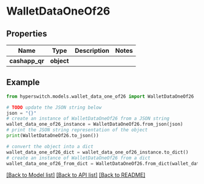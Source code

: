 # WalletDataOneOf26


## Properties

Name | Type | Description | Notes
------------ | ------------- | ------------- | -------------
**cashapp_qr** | **object** |  | 

## Example

```python
from hyperswitch.models.wallet_data_one_of26 import WalletDataOneOf26

# TODO update the JSON string below
json = "{}"
# create an instance of WalletDataOneOf26 from a JSON string
wallet_data_one_of26_instance = WalletDataOneOf26.from_json(json)
# print the JSON string representation of the object
print(WalletDataOneOf26.to_json())

# convert the object into a dict
wallet_data_one_of26_dict = wallet_data_one_of26_instance.to_dict()
# create an instance of WalletDataOneOf26 from a dict
wallet_data_one_of26_from_dict = WalletDataOneOf26.from_dict(wallet_data_one_of26_dict)
```
[[Back to Model list]](../README.md#documentation-for-models) [[Back to API list]](../README.md#documentation-for-api-endpoints) [[Back to README]](../README.md)


